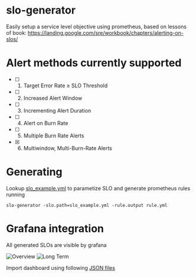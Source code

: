 # slo-generator
Easily setup a service level objective using prometheus, based on lessons of book: https://landing.google.com/sre/workbook/chapters/alerting-on-slos/

# Alert methods currently supported

- [ ] 1. Target Error Rate ≥ SLO Threshold
- [ ] 2. Increased Alert Window
- [ ] 3. Incrementing Alert Duration
- [ ] 4. Alert on Burn Rate
- [ ] 5. Multiple Burn Rate Alerts
- [x] 6. Multiwindow, Multi-Burn-Rate Alerts

# Generating

Lookup [slo_example.yml](./slo_example.yml) to parametize SLO and generate prometheus rules running

```
slo-generator -slo.path=slo_example.yml -rule.output rule.yml
```

# Grafana integration

All generated SLOs are visible by grafana

![Overview](https://github.com/globocom/slo-generator/raw/master/grafana-screenshots/slo-overview.png)
![Long Term](https://github.com/globocom/slo-generator/raw/master/grafana-screenshots/slo-long-term.png)

Import dashboard using following [JSON files](./grafana-dashboards)
